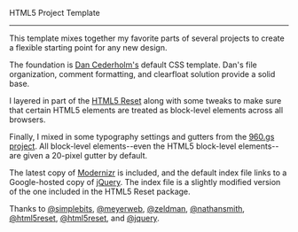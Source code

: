 HTML5 Project Template

* * * * *

This template mixes together my favorite parts of several projects to create a flexible starting point for any new design.

The foundation is [Dan Cederholm's](http://www.simplebits.com) default CSS template. Dan's file organization, comment formatting, and clearfloat solution provide a solid base.

I layered in part of the [HTML5 Reset](http://html5reset.org/) along with some tweaks to make sure that certain HTML5 elements are treated as block-level elements across all browsers.

Finally, I mixed in some typography settings and gutters from the [960.gs project](http://960.gs). All block-level elements--even the HTML5 block-level elements--are given a 20-pixel gutter by default.

The latest copy of [Modernizr](http://www.modernizr.com) is included, and the default index file links to a Google-hosted copy of [jQuery](http://www.jquery.com). The index file is a slightly modified version of the one included in the HTML5 Reset package.

Thanks to [@simplebits](http://www.twitter.com/simplebits), [@meyerweb](http://www.twitter.com/meyerweb), 
[@zeldman](http://www.twitter.com/zeldman),  [@nathansmith](http://www.twitter.com/nathansmith), [@html5reset](http://www.twitter.com/html5reset), [@html5reset](http://www.twitter.com/modernizr), and [@jquery](http://www.twitter.com/jquery).